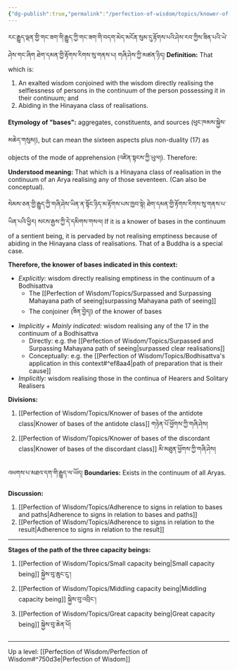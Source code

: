 ```yaml
---
{"dg-publish":true,"permalink":"/perfection-of-wisdom/topics/knower-of-bases/"}
---
```


རང་རྒྱུད་ལྡན་གྱི་གང་ཟག་གི་རྒྱུད་ཀྱི་གང་ཟག་གི་བདག་མེད་མངོན་སུམ་དུ་རྟོགས་པའི་ཤེས་རབ་ཀྱིས་ཟིན་པའི་ཡེ་ཤེས་གང་ཞིག 
ཐེག་དམན་གྱི་རྟོགས་རིགས་སུ་གནས་པ། གཞི་ཤེས་ཀྱི་མཚན་ཉིད།
**Definition:** That which is:
1. An exalted wisdom conjoined with the wisdom directly realising the selflessness of persons in the continuum of the person possessing it in their continuum; and
2. Abiding in the Hinayana class of realisations.

**Etymology of "bases":** aggregates, constituents, and sources (ཕུང་ཁམས་སྐྱེས་མཆེད་གསུམ།), but can mean the sixteen aspects plus non-duality (17) as objects of the mode of apprehension (འཛིན་སྟངས་ཀྱི་ཡུལ།). Therefore:
**Understood meaning:** That which is a Hinayana class of realisation in the continuum of an Arya realising any of those seventeen. (Can also be conceptual).

སེམས་ཅན་གྱི་རྒྱུད་ཀྱི་གཞི་ཤེས་ཡིན་ན་སྟོང་ཉིད་མ་རྟོགས་པས་ཁྱབ་སྟེ། ཐེག་དམན་གྱི་རྟོགས་རིགས་སུ་གནས་པ་ཡིན་པའི་ཕྱིར། སངས་རྒྱས་ཀྱི་དེ་དམིགས་གསལ།
If it is a knower of bases in the continuum of a sentient being, it is pervaded by not realising emptiness because of abiding in the Hinayana class of realisations. That of a Buddha is a special case.

**Therefore, the knower of bases indicated in this context:**
- *Explicitly:* wisdom directly realising emptiness in the continuum of a Bodhisattva
	- The [[Perfection of Wisdom/Topics/Surpassed and Surpassing Mahayana path of seeing\|surpassing Mahayana path of seeing]]
	- The conjoiner (ཟིན་བྱེད།) of the knower of bases
- *Implicitly + Mainly indicated:* wisdom realising any of the 17 in the continuum of a Bodhisattva
	- Directly: e.g. the [[Perfection of Wisdom/Topics/Surpassed and Surpassing Mahayana path of seeing\|surpassed clear realisations]]
	- Conceptually: e.g. the [[Perfection of Wisdom/Topics/Bodhisattva's application in this context#^ef8aa4\|path of preparation that is their cause]]
- *Implicitly:* wisdom realising those in the continua of Hearers and Solitary Realisers


**Divisions:**
1. [[Perfection of Wisdom/Topics/Knower of bases of the antidote class\|Knower of bases of the antidote class]] གཉེན་པོ་ཕྱོགས་ཀྱི་གཞི་ཤེས།
2. [[Perfection of Wisdom/Topics/Knower of bases of the discordant class\|Knower of bases of the discordant class]] མི་མཐུན་ཕྱོགས་ཀྱི་གཞི་ཤེས།

འཕགས་པ་མཐའ་དག་གི་རྒྱུད་ལ་ཡོད།
**Boundaries:** Exists in the continuum of all Aryas.

**Discussion:**
1. [[Perfection of Wisdom/Topics/Adherence to signs in relation to bases and paths\|Adherence to signs in relation to bases and paths]]
2. [[Perfection of Wisdom/Topics/Adherence to signs in relation to the result\|Adherence to signs in relation to the result]]

---
**Stages of the path of the three capacity beings:**
1. [[Perfection of Wisdom/Topics/Small capacity being\|Small capacity being]] སྐྱེས་བུ་ཆུང་ངུ་།
2. [[Perfection of Wisdom/Topics/Middling capacity being\|Middling capacity being]] སྐྱེས་བུ་འབྲིང་།
3. [[Perfection of Wisdom/Topics/Great capacity being\|Great capacity being]] སྐྱེས་བུ་ཆེན་པོ།

---
Up a level: [[Perfection of Wisdom/Perfection of Wisdom#^750d3e\|Perfection of Wisdom]]



